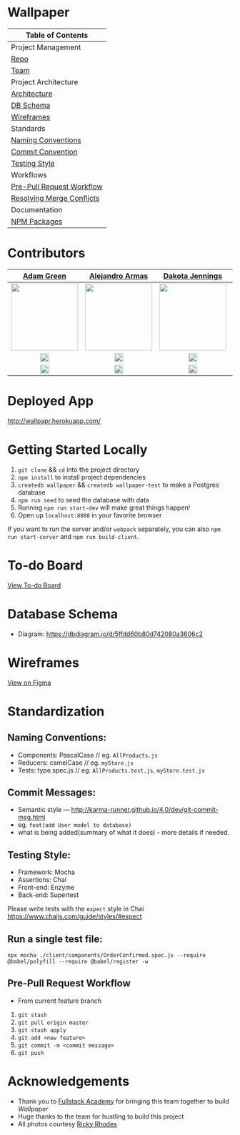 # Wallpaper

| Table of Contents                                                                                          |
| ---------------------------------------------------------------------------------------------------------- |
| Project Management                                                                                         |
| [Repo](https://github.com/2011-FSA-Alpha/GraceShopper)                                                     |
| [Team](https://github.com/2011-FSA-Alpha/GraceShopper/wiki#team)                                           |
| Project Architecture                                                                                       |
| [Architecture](https://github.com/2011-FSA-Alpha/GraceShopper/wiki/Project-Architecture)                   |
| [DB Schema](https://dbdiagram.io/d/5ffdd60b80d742080a3606c2)                                               |
| [Wireframes](https://www.figma.com/file/OaM113RKVYajEhSjtietB7/Wallpapr?node-id=0%3A1)                     |
| Standards                                                                                                  |
| [Naming Conventions](https://github.com/2011-FSA-Alpha/GraceShopper/wiki#naming-conventions)               |
| [Commit Convention](https://github.com/2011-FSA-Alpha/GraceShopper/wiki#commit-messages)                   |
| [Testing Style](https://github.com/2011-FSA-Alpha/GraceShopper/wiki#testing-style)                         |
| Workflows                                                                                                  |
| [Pre-Pull Request Workflow](https://github.com/2011-FSA-Alpha/GraceShopper/wiki#pre-pull-request-workflow) |
| [Resolving Merge Conflicts](https://github.com/2011-FSA-Alpha/GraceShopper/wiki/Resolving-Merge-Conflicts) |
| Documentation                                                                                              |
| [NPM Packages](https://github.com/2011-FSA-Alpha/GraceShopper/wiki/Package-Documentation)                  |

# Contributors

[Adam Green](https://www.linkedin.com/in/agreen01/) | [Alejandro Armas](https://www.linkedin.com/in/alejandroarmas66/) | [Dakota Jennings](https://www.linkedin.com/in/dakotamjennings/) | [Daniel Rodriguez](https://www.linkedin.com/in/daniel-a-rodriguez-/) | 
| :----------------------------------------------------------------------------------------------------------------------------------------------------------------: | :----------------------------------------------------------------------------------------------------------------------------------------------------------------: | :----------------------------------------------------------------------------------------------------------------------------------------------------------------: | :-------------------------------------------------------------------------------------------------------------------------------------------------------------: |
| <img src=https://github.com/agreen8911/Full-Racks-Academy_Grace_Shopper/assets/124797284/f0564196-7ec8-4572-b784-d40f5edd3b4b width = "150" /> | <img src= https://github.com/agreen8911/Full-Racks-Academy_Grace_Shopper/assets/124797284/a707f059-4b15-40a2-90b0-77e155477dfa width = "150" /> | <img src=https://github.com/agreen8911/Full-Racks-Academy_Grace_Shopper/assets/124797284/c688ca68-60c6-48d5-a730-61ca4acc69cb width = "150" /> | <img src=https://github.com/agreen8911/Full-Racks-Academy_Grace_Shopper/assets/124797284/94d6ccfa-b9bc-4f85-be95-d48f353d317d width = "150" /> |
|[<img src="https://user-images.githubusercontent.com/36062933/108450440-38656600-7233-11eb-9ed0-34ecedcae435.png" width="20"> ](https://github.com/agreen8911)   |   [<img src="https://user-images.githubusercontent.com/36062933/108450440-38656600-7233-11eb-9ed0-34ecedcae435.png" width="20"> ](https://github.com/lxarmas)    |   [<img src="https://user-images.githubusercontent.com/36062933/108450440-38656600-7233-11eb-9ed0-34ecedcae435.png" width="20"> ](https://github.com/DMJennings)    |   [<img src="https://user-images.githubusercontent.com/36062933/108450440-38656600-7233-11eb-9ed0-34ecedcae435.png" width="20"> ](https://github.com/D-A-Rod)    |
|[ <img src="https://static.licdn.com/sc/h/al2o9zrvru7aqj8e1x2rzsrca" width="20"> ](https://www.linkedin.com/in/agreen01/) | [ <img src="https://static.licdn.com/sc/h/al2o9zrvru7aqj8e1x2rzsrca" width="20"> ](https://www.linkedin.com/in/alejandroarmas66/) | [ <img src="https://static.licdn.com/sc/h/al2o9zrvru7aqj8e1x2rzsrca" width="20"> ](https://www.linkedin.com/in/dakotamjennings/) | [ <img src="https://static.licdn.com/sc/h/al2o9zrvru7aqj8e1x2rzsrca" width="20"> ](https://www.linkedin.com/in/daniel-a-rodriguez-/)                   |

# Deployed App

http://wallpapr.herokuapp.com/

# Getting Started Locally

1.  `git clone` && `cd` into the project directory
1.  `npm install` to install project dependencies
1.  `createdb wallpaper` && `createdb wallpaper-test` to make a Postgres database
1.  `npm run seed` to seed the database with data
1.  Running `npm run start-dev` will make great things happen!
1.  Open up `localhost:8080` in your favorite browser

If you want to run the server and/or `webpack` separately, you can also
`npm run start-server` and `npm run build-client`.

# To-do Board

[View To-do Board](https://github.com/2011-FSA-Alpha/GraceShopper/projects/1)

# Database Schema

* Diagram: https://dbdiagram.io/d/5ffdd60b80d742080a3606c2

# Wireframes

[View on Figma](https://www.figma.com/file/OaM113RKVYajEhSjtietB7/Wallpapr?node-id=0%3A1)

# Standardization

## Naming Conventions:

* Components: PascalCase // eg. `AllProducts.js`
* Reducers: camelCase // eg. `myStore.js`
* Tests: type.spec.js // eg. `AllProducts.test.js`, `myStore.test.js`

## Commit Messages:

* Semantic style — http://karma-runner.github.io/4.0/dev/git-commit-msg.html
* eg. `feat(add User model to database)`
* what is being added(summary of what it does) - more details if needed.

## Testing Style:

* Framework: Mocha
* Assertions: Chai
* Front-end: Enzyme
* Back-end: Supertest

Please write tests with the `expect` style in Chai
https://www.chaijs.com/guide/styles/#expect

## Run a single test file:

`npx mocha ./client/components/OrderConfirmed.spec.js --require @babel/polyfill --require @babel/register -w`

## Pre-Pull Request Workflow

* From current feature branch

1.  `git stash`
2.  `git pull origin master`
3.  `git stash apply`
4.  `git add <new feature>`
5.  `git commit -m <commit message>`
6.  `git push`

# Acknowledgements

[google-apis]: https://console.developers.google.com/apis/credentials
* Thank you to [Fullstack Academy](https://www.fullstackacademy.com/) for bringing this team together to build _Wallpaper_
* Huge thanks to the team for hustling to build this project
* All photos courtesy [Ricky Rhodes](https://www.rickyrhodes.com)
